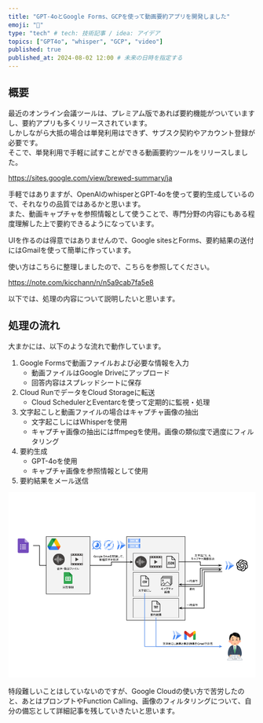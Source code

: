 ```yaml
---
title: "GPT-4oとGoogle Forms、GCPを使って動画要約アプリを開発しました"
emoji: "🎥"
type: "tech" # tech: 技術記事 / idea: アイデア
topics: ["GPT4o", "whisper", "GCP", "video"]
published: true
published_at: 2024-08-02 12:00 # 未来の日時を指定する
---
```


## 概要

最近のオンライン会議ツールは、プレミアム版であれば要約機能がついていますし、要約アプリも多くリリースされています。  
しかしながら大抵の場合は単発利用はできず、サブスク契約やアカウント登録が必要です。  
そこで、単発利用で手軽に試すことができる動画要約ツールをリリースしました。  
  
https://sites.google.com/view/brewed-summary/ja  

手軽ではありますが、OpenAIのwhisperとGPT-4oを使って要約生成しているので、それなりの品質ではあるかと思います。  
また、動画キャプチャを参照情報として使うことで、専門分野の内容にもある程度理解した上で要約できるようになっています。  

UIを作るのは得意ではありませんので、Google sitesとForms、要約結果の送付にはGmailを使って簡単に作っています。  

使い方はこちらに整理しましたので、こちらを参照してください。

https://note.com/kicchann/n/n5a9cab7fa5e8

以下では、処理の内容について説明したいと思います。

## 処理の流れ

大まかには、以下のような流れで動作しています。

1. Google Formsで動画ファイルおよび必要な情報を入力
   - 動画ファイルはGoogle Driveにアップロード
   - 回答内容はスプレッドシートに保存
2. Cloud RunでデータをCloud Storageに転送
   - Cloud SchedulerとEventarcを使って定期的に監視・処理
3. 文字起こしと動画ファイルの場合はキャプチャ画像の抽出
   - 文字起こしにはWhisperを使用
   - キャプチャ画像の抽出にはffmpegを使用。画像の類似度で適度にフィルタリング
4. 要約生成
   - GPT-4oを使用
   - キャプチャ画像を参照情報として使用
5. 要約結果をメール送信

![](/images/0002_brewed_summary/flow.png)


特段難しいことはしていないのですが、Google Cloudの使い方で苦労したのと、あとはプロンプトやFunction Calling、画像のフィルタリングについて、自分の備忘として詳細記事を残していきたいと思います。